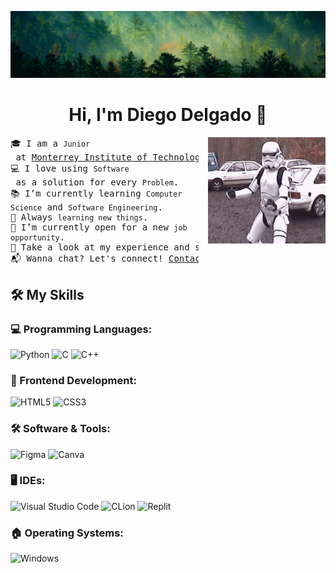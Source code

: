 <p align="center">
    <img src="https://github.com/diegodelgadog6/diegodelgadog6/raw/main/Bosque%20Magico.png" 
         style="max-height: 150px; width: 100%; object-fit: cover;" 
         alt="Banner">
</p>

<h1 align="center">Hi, I'm Diego Delgado 👋</h1>

<picture>
    <img align="right" src="https://github.com/diegodel6/diegodel6/blob/main/dance-storm-trooper.gif?raw=true" 
         width="188px" style="margin-left: 15px;">
</picture>

<pre>
🎓 I am a <code>Junior</code> at <a href="https://tec.mx/es">Monterrey Institute of Technology and Higher Education (ITESM)</a>.
💻 I love using <code>Software</code> as a solution for every <code>Problem</code>.
📚 I’m currently learning <code>Computer Science</code> and <code>Software Engineering</code>.
🧠 Always <code>learning new things</code>.
🚀 I’m currently open for a new <code>job opportunity</code>.
📄 Take a look at my experience and skills in <a href="https://github.com/diegodel6/diegodel6/blob/main/CV.pdf">My Resume</a>.
📬 Wanna chat? Let's connect! <a href="https://linktr.ee/diegodelgadog6">Contact me</a>.
</pre>

## 🛠 My Skills

### 💻 Programming Languages:
![Python](https://img.shields.io/badge/python-3670A0?style=for-the-badge&logo=python&logoColor=ffdd54)
![C](https://img.shields.io/badge/c-%2300599C.svg?style=for-the-badge&logo=c&logoColor=white)
![C++](https://img.shields.io/badge/c++-%2300599C.svg?style=for-the-badge&logo=c%2B%2B&logoColor=white)

### 🎨 Frontend Development:
![HTML5](https://img.shields.io/badge/html5-%23E34F26.svg?style=for-the-badge&logo=html5&logoColor=white)
![CSS3](https://img.shields.io/badge/css3-%231572B6.svg?style=for-the-badge&logo=css3&logoColor=white)

### 🛠 Software & Tools:
![Figma](https://img.shields.io/badge/figma-%23F24E1E.svg?style=for-the-badge&logo=figma&logoColor=white)
![Canva](https://img.shields.io/badge/Canva-%2300C4CC.svg?style=for-the-badge&logo=Canva&logoColor=white)

### 🖥 IDEs:
![Visual Studio Code](https://img.shields.io/badge/Visual%20Studio%20Code-0078d7.svg?style=for-the-badge&logo=visual-studio-code&logoColor=white)
![CLion](https://img.shields.io/badge/CLion-black?style=for-the-badge&logo=clion&logoColor=white)
![Replit](https://img.shields.io/badge/Replit-DD1200?style=for-the-badge&logo=Replit&logoColor=white)

### 🏠 Operating Systems:
![Windows](https://img.shields.io/badge/Windows-0078D6?style=for-the-badge&logo=windows&logoColor=white)
